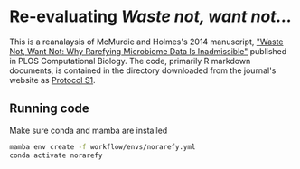 # Re-evaluating *Waste not, want not...*

This is a reanalaysis of McMurdie and Holmes's 2014 manuscript, ["Waste Not, Want Not: Why Rarefying Microbiome Data Is 
Inadmissible"](https://doi.org/10.1371/journal.pcbi.1003531) published in PLOS Computational Biology. The code, primarily
R markdown documents, is contained in the directory downloaded from the journal's website as
[Protocol S1](https://doi.org/10.1371/journal.pcbi.1003531.s001).

## Running code

Make sure conda and mamba are installed

```bash
mamba env create -f workflow/envs/norarefy.yml 
conda activate norarefy
```
